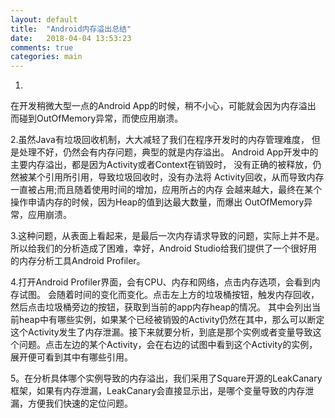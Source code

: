 ```yaml
---
layout: default
title:  "Android内存溢出总结"
date:   2018-04-04 13:53:23
comments: true
categories: main
---
```


1.
在开发稍微大型一点的Android App的时候，稍不小心，可能就会因为内存溢出
而碰到OutOfMemory异常，而使应用崩溃。

2.虽然Java有垃圾回收机制，大大减轻了我们在程序开发时的内存管理难度，
但是处理不好，仍然会有内存问题，典型的就是内存溢出。
Android App开发中的主要内存溢出，都是因为Activity或者Context在销毁时，
没有正确的被释放，仍然被某个引用所引用，导致垃圾回收时，没有办法将
Activity回收，从而导致内存一直被占用;而且随着使用时间的增加，应用所占的内存
会越来越大，最终在某个操作申请内存的时候，因为Heap的值到达最大数量，而爆出
OutOfMemory异常，应用崩溃。

3.这种问题，从表面上看起来，是最后一次内存请求导致的问题，实际上并不是。所以给我们的分析造成了困难，幸好，Android Studio给我们提供了一个很好用的内存分析工具Android Profiler。

4.打开Android Profiler界面，会有CPU、内存和网络，点击内存选项，会看到内存试图。
会随着时间的变化而变化。点击左上方的垃圾桶按钮，触发内存回收，然后点击垃圾桶旁边的按钮，获取到当前的app内存heap的情况。
其中会列出当前heap中有哪些实例，如果某个已经被销毁的Activity仍然在其中，那么可以断定这个Activity发生了内存泄漏。接下来就要分析，到底是那个实例或者变量导致这个问题。点击左边的某个Activity，会在右边的试图中看到这个Activity的实例，展开便可看到其中有哪些引用。

5。在分析具体哪个实例导致的内存溢出，我们采用了Square开源的LeakCanary框架，如果有内存泄漏，LeakCanary会直接显示出，是哪个变量导致的内存泄漏，方便我们快速的定位问题。
